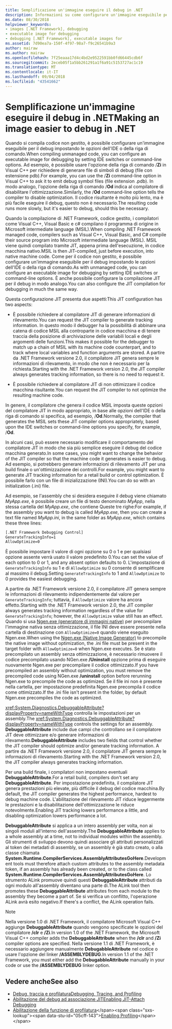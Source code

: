 ```yaml
---
title: Semplificazione un'immagine eseguire il debug in .NET
description: Informazioni su come configurare un'immagine eseguibile per semplificare il debug utilizzando l'IDE opzioni e le opzioni della riga di comando.
ms.date: 08/30/2018
helpviewer_keywords:
- images [.NET Framework], debugging
- executable image for debugging
- debugging [.NET Framework], executable images for
ms.assetid: 7d90ea7a-150f-4f97-98a7-f9c26541b9a3
author: mairaw
ms.author: mairaw
ms.openlocfilehash: 7f25eaaa17d4c4bd2e9522591bb0fd66445cdb6f
ms.sourcegitcommit: 2eceb05f1a5bb261291a1f6a91c5153727ac1c19
ms.translationtype: MT
ms.contentlocale: it-IT
ms.lasthandoff: 09/04/2018
ms.locfileid: "43541662"
---
```

# <a name="making-an-image-easier-to-debug-in-net"></a><span data-ttu-id="05cff-103">Semplificazione un'immagine eseguire il debug in .NET</span><span class="sxs-lookup"><span data-stu-id="05cff-103">Making an image easier to debug in .NET</span></span>

<span data-ttu-id="05cff-104">Quando si compila codice non gestito, è possibile configurare un'immagine eseguibile per il debug impostando le opzioni dell'IDE o della riga di comando.</span><span class="sxs-lookup"><span data-stu-id="05cff-104">When compiling unmanaged code, you can configure an executable image for debugging by setting IDE switches or command-line options.</span></span> <span data-ttu-id="05cff-105">Ad esempio, è possibile usare l'opzione della riga di comando /**Zi** in Visual C++ per richiedere di generare file di simboli di debug (file con estensione pdb).</span><span class="sxs-lookup"><span data-stu-id="05cff-105">For example, you can use the /**Zi** command-line option in Visual C++ to ask it to emit debug symbol files (file extension .pdb).</span></span> <span data-ttu-id="05cff-106">In modo analogo, l'opzione della riga di comando /**Od** indica al compilatore di disabilitare l'ottimizzazione.</span><span class="sxs-lookup"><span data-stu-id="05cff-106">Similarly, the /**Od** command-line option tells the compiler to disable optimization.</span></span> <span data-ttu-id="05cff-107">Il codice risultante è molto più lento, ma è più facile eseguire il debug, questo non è necessario.</span><span class="sxs-lookup"><span data-stu-id="05cff-107">The resulting code runs more slowly, but it's easier to debug, should this be necessary.</span></span>

<span data-ttu-id="05cff-108">Quando la compilazione di .NET Framework, codice gestito, i compilatori come Visual C++, Visual Basic e c# compilano il programma di origine in Microsoft intermediate language (MSIL).</span><span class="sxs-lookup"><span data-stu-id="05cff-108">When compiling .NET Framework managed code, compilers such as Visual C++, Visual Basic, and C# compile their source program into Microsoft intermediate language (MSIL).</span></span> <span data-ttu-id="05cff-109">MSIL viene quindi compilato tramite JIT, appena prima dell'esecuzione, in codice macchina nativo.</span><span class="sxs-lookup"><span data-stu-id="05cff-109">MSIL is then JIT-compiled, just before execution, into native machine code.</span></span> <span data-ttu-id="05cff-110">Come per il codice non gestito, è possibile configurare un'immagine eseguibile per il debug impostando le opzioni dell'IDE o della riga di comando.</span><span class="sxs-lookup"><span data-stu-id="05cff-110">As with unmanaged code, you can configure an executable image for debugging by setting IDE switches or command-line options.</span></span> <span data-ttu-id="05cff-111">È anche possibile configurare la compilazione JIT per il debug in modo analogo.</span><span class="sxs-lookup"><span data-stu-id="05cff-111">You can also configure the JIT compilation for debugging in much the same way.</span></span>

<span data-ttu-id="05cff-112">Questa configurazione JIT presenta due aspetti:</span><span class="sxs-lookup"><span data-stu-id="05cff-112">This JIT configuration has two aspects:</span></span>

- <span data-ttu-id="05cff-113">È possibile richiedere al compilatore JIT di generare informazioni di rilevamento.</span><span class="sxs-lookup"><span data-stu-id="05cff-113">You can request the JIT compiler to generate tracking information.</span></span> <span data-ttu-id="05cff-114">In questo modo il debugger ha la possibilità di abbinare una catena di codice MSIL alla controparte in codice macchina e di tenere traccia della posizione di archiviazione delle variabili locali e degli argomenti delle funzioni.</span><span class="sxs-lookup"><span data-stu-id="05cff-114">This makes it possible for the debugger to match up a chain of MSIL with its machine code counterpart, and to track where local variables and function arguments are stored.</span></span> <span data-ttu-id="05cff-115">A partire da .NET Framework versione 2.0, il compilatore JIT genera sempre le informazioni di rilevamento, in modo che non è necessario per la richiesta.</span><span class="sxs-lookup"><span data-stu-id="05cff-115">Starting with the .NET Framework version 2.0, the JIT compiler always generates tracking information, so there is no need to request it.</span></span>

- <span data-ttu-id="05cff-116">È possibile richiedere al compilatore JIT di non ottimizzare il codice macchina risultante.</span><span class="sxs-lookup"><span data-stu-id="05cff-116">You can request the JIT compiler to not optimize the resulting machine code.</span></span>

<span data-ttu-id="05cff-117">In genere, il compilatore che genera il codice MSIL imposta queste opzioni del compilatore JIT in modo appropriato, in base alle opzioni dell'IDE o della riga di comando si specifica, ad esempio, /**Od**.</span><span class="sxs-lookup"><span data-stu-id="05cff-117">Normally, the compiler that generates the MSIL sets these JIT compiler options appropriately, based upon the IDE switches or command-line options you specify, for example, /**Od**.</span></span>

<span data-ttu-id="05cff-118">In alcuni casi, può essere necessario modificare il comportamento del compilatore JIT in modo che sia più semplice eseguire il debug del codice macchina generato.</span><span class="sxs-lookup"><span data-stu-id="05cff-118">In some cases, you might want to change the behavior of the JIT compiler so that the machine code it generates is easier to debug.</span></span> <span data-ttu-id="05cff-119">Ad esempio, si potrebbero generare informazioni di rilevamento JIT per una build finale o un'ottimizzazione dei controlli.</span><span class="sxs-lookup"><span data-stu-id="05cff-119">For example, you might want to generate JIT tracking information for a retail build or control optimization.</span></span> <span data-ttu-id="05cff-120">È possibile farlo con un file di inizializzazione (INI).</span><span class="sxs-lookup"><span data-stu-id="05cff-120">You can do so with an initialization (.ini) file.</span></span>

<span data-ttu-id="05cff-121">Ad esempio, se l'assembly che si desidera eseguire il debug viene chiamato *MyApp.exe*, è possibile creare un file di testo denominato *MyApp*, nella stessa cartella del *MyApp.exe*, che contiene Queste tre righe:</span><span class="sxs-lookup"><span data-stu-id="05cff-121">For example, if the assembly you want to debug is called *MyApp.exe*, then you can create a text file named *MyApp.ini*, in the same folder as *MyApp.exe*, which contains these three lines:</span></span>

```txt
[.NET Framework Debugging Control]
GenerateTrackingInfo=1
AllowOptimize=0
```

<span data-ttu-id="05cff-122">È possibile impostare il valore di ogni opzione su 0 o 1 e per qualsiasi opzione assente verrà usato il valore predefinito 0.</span><span class="sxs-lookup"><span data-stu-id="05cff-122">You can set the value of each option to 0 or 1, and any absent option defaults to 0.</span></span> <span data-ttu-id="05cff-123">L'impostazione di `GenerateTrackingInfo` su 1 e di `AllowOptimize` su 0 consente di semplificare al massimo il debug.</span><span class="sxs-lookup"><span data-stu-id="05cff-123">Setting `GenerateTrackingInfo` to 1 and `AllowOptimize` to 0 provides the easiest debugging.</span></span>

<span data-ttu-id="05cff-124">A partire da .NET Framework versione 2.0, il compilatore JIT genera sempre le informazioni di rilevamento indipendentemente dal valore per `GenerateTrackingInfo`; tuttavia, il `AllowOptimize` valore ha ancora effetto.</span><span class="sxs-lookup"><span data-stu-id="05cff-124">Starting with the .NET Framework version 2.0, the JIT compiler always generates tracking information regardless of the value for `GenerateTrackingInfo`; however, the `AllowOptimize` value still has an effect.</span></span> <span data-ttu-id="05cff-125">Quando si usa [Ngen.exe (generatore di immagini native)](../../../docs/framework/tools/ngen-exe-native-image-generator.md) per precompilare l'immagine nativa senza ottimizzazione, il file INI deve essere presente nella cartella di destinazione con `AllowOptimize=0` quando viene eseguito Ngen.exe.</span><span class="sxs-lookup"><span data-stu-id="05cff-125">When using the [Ngen.exe (Native Image Generator)](../../../docs/framework/tools/ngen-exe-native-image-generator.md) to precompile the native image without optimization, the .ini file must be present in the target folder with `AllowOptimize=0` when Ngen.exe executes.</span></span> <span data-ttu-id="05cff-126">Se è stato precompilato un assembly senza ottimizzazione, è necessario rimuovere il codice precompilato usando NGen.exe **/Uninstall** opzione prima di eseguire nuovamente Ngen.exe per precompilare il codice ottimizzato.</span><span class="sxs-lookup"><span data-stu-id="05cff-126">If you have precompiled an assembly without optimization, you must remove the precompiled code using NGen.exe **/uninstall** option before rerunning Ngen.exe to precompile the code as optimized.</span></span> <span data-ttu-id="05cff-127">Se il file ini non è presente nella cartella, per impostazione predefinita Ngen.exe precompila il codice come ottimizzato.</span><span class="sxs-lookup"><span data-stu-id="05cff-127">If the .ini file isn't present in the folder, by default Ngen.exe precompiles the code as optimized.</span></span>

<span data-ttu-id="05cff-128"><xref:System.Diagnostics.DebuggableAttribute?displayProperty=nameWithType> controlla le impostazioni per un assembly.</span><span class="sxs-lookup"><span data-stu-id="05cff-128">The <xref:System.Diagnostics.DebuggableAttribute?displayProperty=nameWithType> controls the settings for an assembly.</span></span> <span data-ttu-id="05cff-129">**DebuggableAttribute** include due campi che controllano se il compilatore JIT deve ottimizzare e/o generare informazioni di rilevamento.</span><span class="sxs-lookup"><span data-stu-id="05cff-129">**DebuggableAttribute** includes two fields that control whether the JIT compiler should optimize and/or generate tracking information.</span></span> <span data-ttu-id="05cff-130">A partire da .NET Framework versione 2.0, il compilatore JIT genera sempre le informazioni di rilevamento.</span><span class="sxs-lookup"><span data-stu-id="05cff-130">Starting with the .NET Framework version 2.0, the JIT compiler always generates tracking information.</span></span>

<span data-ttu-id="05cff-131">Per una build finale, i compilatori non impostano eventuali **DebuggableAttribute**.</span><span class="sxs-lookup"><span data-stu-id="05cff-131">For a retail build, compilers don't set any **DebuggableAttribute**.</span></span> <span data-ttu-id="05cff-132">Per impostazione predefinita, il compilatore JIT genera prestazioni più elevate, più difficile il debug del codice macchina.</span><span class="sxs-lookup"><span data-stu-id="05cff-132">By default, the JIT compiler generates the highest performance, hardest to debug machine code.</span></span> <span data-ttu-id="05cff-133">L'abilitazione del rilevamento JIT riduce leggermente le prestazioni e la disabilitazione dell'ottimizzazione le riduce notevolmente.</span><span class="sxs-lookup"><span data-stu-id="05cff-133">Enabling JIT tracking lowers performance a little, and disabling optimization lowers performance a lot.</span></span>

<span data-ttu-id="05cff-134">**DebuggableAttribute** si applica a un intero assembly per volta, non ai singoli moduli all'interno dell'assembly.</span><span class="sxs-lookup"><span data-stu-id="05cff-134">The **DebuggableAttribute** applies to a whole assembly at a time, not to individual modules within the assembly.</span></span> <span data-ttu-id="05cff-135">Gli strumenti di sviluppo devono quindi associare gli attributi personalizzati al token dei metadati di assembly, se un assembly è già stato creato, o alla classe chiamata **System.Runtime.CompilerServices.AssemblyAttributesGoHere**.</span><span class="sxs-lookup"><span data-stu-id="05cff-135">Development tools must therefore attach custom attributes to the assembly metadata token, if an assembly has already been created, or to the class called **System.Runtime.CompilerServices.AssemblyAttributesGoHere**.</span></span> <span data-ttu-id="05cff-136">Lo strumento ALink promuove quindi questi **DebuggableAttribute** attributi da ogni modulo all'assembly diventano una parte di.</span><span class="sxs-lookup"><span data-stu-id="05cff-136">The ALink tool then promotes these **DebuggableAttribute** attributes from each module to the assembly they become a part of.</span></span> <span data-ttu-id="05cff-137">Se si verifica un conflitto, l'operazione ALink avrà esito negativo.</span><span class="sxs-lookup"><span data-stu-id="05cff-137">If there's a conflict, the ALink operation fails.</span></span>

> [!NOTE]
> <span data-ttu-id="05cff-138">Nella versione 1.0 di .NET Framework, il compilatore Microsoft Visual C++ aggiunge **DebuggableAttribute** quando vengono specificate le opzioni del compilatore **/clr** e **/Zi**.</span><span class="sxs-lookup"><span data-stu-id="05cff-138">In version 1.0 of the .NET Framework, the Microsoft Visual C++ compiler adds the **DebuggableAttribute** when the **/clr** and **/Zi** compiler options are specified.</span></span> <span data-ttu-id="05cff-139">Nella versione 1.1 di .NET Framework, è necessario aggiungere manualmente **DebugabbleAttribute** nel codice o usare l'opzione del linker **/ASSEMBLYDEBUG**.</span><span class="sxs-lookup"><span data-stu-id="05cff-139">In version 1.1 of the .NET Framework, you must either add the **DebugabbleAttribute** manually in your code or use the **/ASSEMBLYDEBUG** linker option.</span></span>

## <a name="see-also"></a><span data-ttu-id="05cff-140">Vedere anche</span><span class="sxs-lookup"><span data-stu-id="05cff-140">See also</span></span>

- [<span data-ttu-id="05cff-141">Debug, traccia e profilatura</span><span class="sxs-lookup"><span data-stu-id="05cff-141">Debugging, Tracing, and Profiling</span></span>](../../../docs/framework/debug-trace-profile/index.md)
- [<span data-ttu-id="05cff-142">Abilitazione del debug ad associazione JIT</span><span class="sxs-lookup"><span data-stu-id="05cff-142">Enabling JIT-Attach Debugging</span></span>](../../../docs/framework/debug-trace-profile/enabling-jit-attach-debugging.md)
- <span data-ttu-id="05cff-143">[Abilitazione della funzione di profilatura](https://docs.microsoft.com/previous-versions/dotnet/netframework-4.0/s5ec0es1(v=vs.100))</span><span class="sxs-lookup"><span data-stu-id="05cff-143">[Enabling Profiling](https://docs.microsoft.com/previous-versions/dotnet/netframework-4.0/s5ec0es1(v=vs.100))</span></span>
